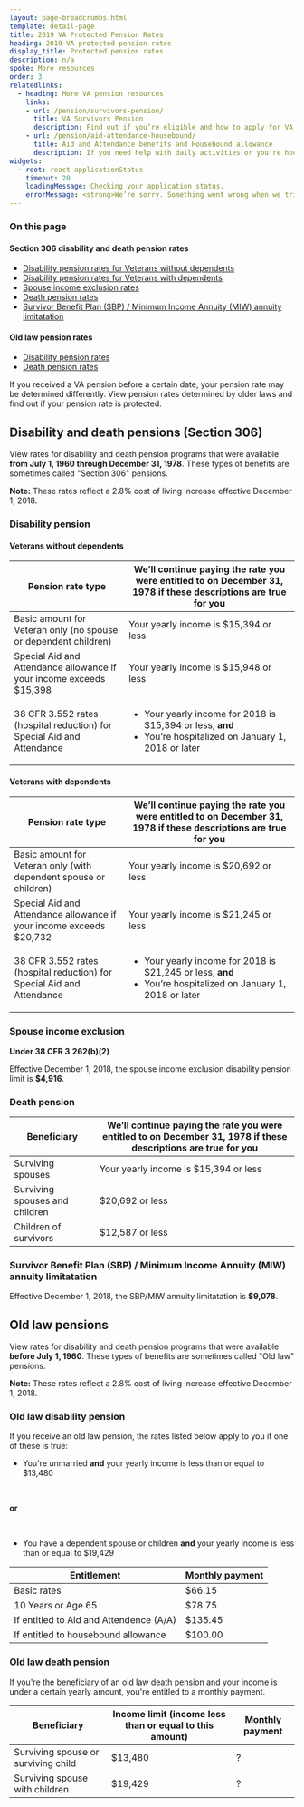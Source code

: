 ```yaml
---
layout: page-breadcrumbs.html
template: detail-page
title: 2019 VA Protected Pension Rates
heading: 2019 VA protected pension rates
display_title: Protected pension rates
description: n/a
spoke: More resources
order: 3
relatedlinks:
  - heading: More VA pension resources
    links:
    - url: /pension/survivors-pension/
      title: VA Survivors Pension
      description: Find out if you’re eligible and how to apply for VA pension benefits as a surviving spouse or child of a deceased Veteran with wartime service.
    - url: /pension/aid-attendance-housebound/
      title: Aid and Attendance benefits and Housebound allowance
      description: If you need help with daily activities or you're housebound, find out how to apply for extra VA pension benefits.
widgets:
  - root: react-applicationStatus
    timeout: 20
    loadingMessage: Checking your application status.
    errorMessage: <strong>We’re sorry. Something went wrong when we tried to load your saved application.</strong><br/>Please try refreshing your browser in a few minutes.
---
```


### On this page

#### Section 306 disability and death pension rates
- [Disability pension rates for Veterans without dependents](####Veterans-without-dependents)
- [Disability pension rates for Veterans with dependents](####Veteran-with-dependents)
- [Spouse income exclusion rates](###Spouse-income-exclusion)
- [Death pension rates](####Death-pension)
- [Survivor Benefit Plan (SBP) / Minimum Income Annuity (MIW) annuity limitatation](###Survivor-Benefit-Plan-(SBP)-/-Minimum-Income-Annuity-(MIW)-annuity-limitatation)

#### Old law pension rates
- [Disability pension rates](###Old-law-disability-pension)
- [Death pension rates](###Old-law-death-pension)



<div class="va-introtext">

If you received a VA pension before a certain date, your pension rate may be determined differently. View pension rates determined by older laws and find out if your pension rate is protected.

</div>

## Disability and death pensions (Section 306)

View rates for disability and death pension programs that were available <b>from July 1, 1960 through December 31, 1978</b>. These types of benefits are sometimes called  "Section 306" pensions.

<b>Note:</b> These rates reflect a 2.8% cost of living increase effective December 1, 2018.

### Disability pension

#### Veterans without dependents

| Pension rate type | We’ll continue paying the rate you were entitled to on December 31, 1978 if these descriptions are true for you |
| --- | --- |
| Basic amount for Veteran only (no spouse or dependent children) | Your yearly income is $15,394 or less |
| Special Aid and Attendance allowance if your income exceeds $15,398 | Your yearly income is $15,948 or less |
| 38 CFR 3.552 rates (hospital reduction) for Special Aid and Attendance | <ul><li>Your yearly income for 2018 is $15,394 or less, **and**<li>You’re hospitalized on January 1, 2018 or later</li></ul> |


#### Veterans with dependents

| Pension rate type | We’ll continue paying the rate you were entitled to on December 31, 1978 if these descriptions are true for you |
| --- | --- |
| Basic amount for Veteran only (with dependent spouse or children) | Your yearly income is $20,692 or less |
| Special Aid and Attendance allowance if your income exceeds $20,732 | Your yearly income is $21,245 or less |
| 38 CFR 3.552 rates (hospital reduction) for Special Aid and Attendance | <ul><li>Your yearly income for 2018 is $21,245 or less, **and**<li>You’re hospitalized on January 1, 2018 or later</li></ul> |



### Spouse income exclusion
<strong>Under 38 CFR 3.262(b)(2)</strong>

Effective December 1, 2018, the spouse income exclusion disability pension limit is <b>$4,916</b>.

### Death pension

| Beneficiary | We’ll continue paying the rate you were entitled to on December 31, 1978 if these descriptions are true for you |
| --- | --- |
| Surviving spouses | Your yearly income is $15,394 or less | 
| Surviving spouses and children | $20,692 or less |
| Children of survivors | $12,587 or less | 



### Survivor Benefit Plan (SBP) / Minimum Income Annuity (MIW) annuity limitatation

Effective December 1, 2018, the SBP/MIW annuity limitatation is <b>$9,078</b>.

## Old law pensions

View rates for disability and death pension programs that were available <b>before July 1, 1960</b>. These types of benefits are sometimes called  "Old law" pensions.

<b>Note:</b> These rates reflect a 2.8% cost of living increase effective December 1, 2018.

### Old law disability pension

If you receive an old law pension, the rates listed below apply to you if one of these is true:

- You're unmarried **and** your yearly income is less than or equal to $13,480
<br>

<b>or</b>

<br>

- You have a dependent spouse or children **and** your yearly income is less than or equal to $19,429


| Entitlement | Monthly payment | 
|--------------- | ---------------------- | 
| Basic rates | $66.15 |
| 10 Years or Age 65 | $78.75 | 
| If entitled to Aid and Attendence (A/A) | $135.45 |
| If entitled to housebound allowance | $100.00 |


### Old law death pension

If you're the beneficiary of an old law death pension and your income is under a certain yearly amount, you're entitled to a monthly payment.

| Beneficiary | Income limit (income less than or equal to this amount) | Monthly payment |
|--------------- | ---------------------- | ----- |
| Surviving spouse or surviving child | $13,480 | ? |
| Surviving spouse with children | $19,429 | ? |

